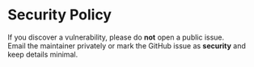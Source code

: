 # Security Policy

If you discover a vulnerability, please do **not** open a public issue.  
Email the maintainer privately or mark the GitHub issue as **security** and keep details minimal.
